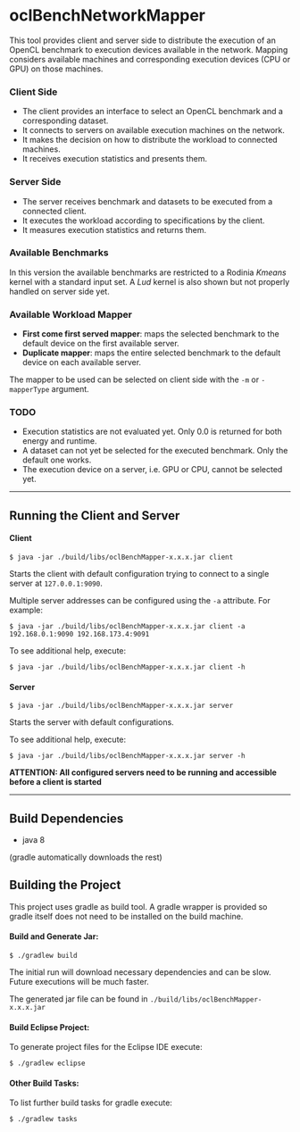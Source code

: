 # oclBenchNetworkMapper

This tool provides client and server side to distribute the execution of an OpenCL benchmark to execution devices available in the network. Mapping considers available machines and corresponding execution devices (CPU or GPU) on those machines.

### Client Side
- The client provides an interface to select an OpenCL benchmark and a corresponding dataset.
- It connects to servers on available execution machines on the network.
- It makes the decision on how to distribute the workload to connected machines.
- It receives execution statistics and presents them.

### Server Side
- The server receives benchmark and datasets to be executed from a connected client.
- It executes the workload according to specifications by the client.
- It measures execution statistics and returns them.

### Available Benchmarks
In this version the available benchmarks are restricted to a Rodinia *Kmeans* kernel with
a standard input set. A *Lud* kernel is also shown but not properly handled on server side yet.

### Available Workload Mapper
- **First come first served mapper**: maps the selected benchmark to the default device on the first available server.
- **Duplicate mapper**: maps the entire selected benchmark to the default device on each available server.

The mapper to be used can be selected on client side with the ```-m``` or ```-mapperType``` argument.

### TODO
- Execution statistics are not evaluated yet. Only 0.0 is returned for both energy and runtime.
- A dataset can not yet be selected for the executed benchmark. Only the default one works.
- The execution device on a server, i.e. GPU or CPU, cannot be selected yet.

---

## Running the Client and Server
#### Client
```
$ java -jar ./build/libs/oclBenchMapper-x.x.x.jar client
```
Starts the client with default configuration trying to connect to a single server at `127.0.0.1:9090`. 

Multiple server addresses can be configured using the `-a` attribute. For example:
```
$ java -jar ./build/libs/oclBenchMapper-x.x.x.jar client -a 192.168.0.1:9090 192.168.173.4:9091

```
To see additional help, execute:
```
$ java -jar ./build/libs/oclBenchMapper-x.x.x.jar client -h
```


#### Server
```
$ java -jar ./build/libs/oclBenchMapper-x.x.x.jar server
```
Starts the server with default configurations.

To see additional help, execute:
```
$ java -jar ./build/libs/oclBenchMapper-x.x.x.jar server -h
```

**ATTENTION: All configured servers need to be running and accessible before a client is started**

---

## Build Dependencies
* java 8

(gradle automatically downloads the rest)

## Building the Project
This project uses gradle as build tool. A gradle wrapper is provided so gradle itself does not need to be installed on the build machine.

#### Build and Generate Jar:
```
$ ./gradlew build
```
The initial run will download necessary dependencies and can be slow. Future executions will be much faster.

The generated jar file can be found in ``./build/libs/oclBenchMapper-x.x.x.jar``

#### Build Eclipse Project:
To generate project files for the Eclipse IDE execute:
```
$ ./gradlew eclipse
```
#### Other Build Tasks:
To list further build tasks for gradle execute:
```
$ ./gradlew tasks
```



